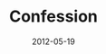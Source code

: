---
layout: message
category: message
series: "James: Putting Your Faith to Work"
title: "Confession"
date: 2012-05-19
audio-description: "Brian Tome talks about the healing that comes through confession."
audio: "http://www.crossroads.net/players/media/hq/james_05.mp3"
audio-title: "Confession"
audio-duration: "33&#58;20"
program-description: "Program"
program: "http://www.crossroads.net/players/media/hq/05_19-20_12Program_OAKLEY.pdf"
program-title: "Confession"
video-description: "Brian Tome talks about the healing that comes through confession."
video-title: "Confession"
video: "https://s3.amazonaws.com/crossroadsvideomessages/james_05.mp4"
---